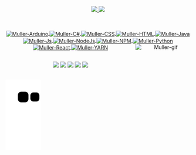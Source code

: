 <div align="center">
 <a href="https://github.com/GabrielMullerDS">
 <img height="180em" src="https://github-readme-stats.vercel.app/api?username=GabrielMullerDS&show_icons=true&theme=dark&include_all_commits=true&count_private=true"/>
 <img height="180em" src="https://github-readme-stats.vercel.app/api/top-langs/?username=GabrielMullerDS&layout=compact&langs_count=7&theme=dark"/>
</div>
 
  ##
  
<div style="display: inline_block" align="center"><br>
 <img align="center" alt="Muller-Arduino" height="50" width="50" src="https://cdn.jsdelivr.net/gh/devicons/devicon/icons/arduino/arduino-original-wordmark.svg">
 <img align="center" alt="Muller-C#" height="50" width="50" src="https://cdn.jsdelivr.net/gh/devicons/devicon/icons/csharp/csharp-plain.svg">
 <img align="center" alt="Muller-CSS" height="50" width="50" src="https://cdn.jsdelivr.net/gh/devicons/devicon/icons/css3/css3-plain-wordmark.svg">
 <img align="center" alt="Muller-HTML" height="50" width="50" src="https://cdn.jsdelivr.net/gh/devicons/devicon/icons/html5/html5-plain-wordmark.svg">
 <img align="center" alt="Muller-Java" height="50" width="50" src="https://cdn.jsdelivr.net/gh/devicons/devicon/icons/java/java-plain-wordmark.svg">
 <img align="center" alt="Muller-Js" height="50" width="50" src="https://cdn.jsdelivr.net/gh/devicons/devicon/icons/javascript/javascript-plain.svg">
 <img align="center" alt="Muller-NodeJs" height="50" width="50" src="https://cdn.jsdelivr.net/gh/devicons/devicon/icons/nodejs/nodejs-plain.svg">
 <img align="center" alt="Muller-NPM" height="50" width="50" src="https://cdn.jsdelivr.net/gh/devicons/devicon/icons/npm/npm-original-wordmark.svg">
 <img align="center" alt="Muller-Python" height="50" width="50" src="https://cdn.jsdelivr.net/gh/devicons/devicon/icons/python/python-plain-wordmark.svg">
 <img align="center" alt="Muller-React" height="50" width="50" src="https://cdn.jsdelivr.net/gh/devicons/devicon/icons/react/react-original-wordmark.svg">
 <img align="center" alt="Muller-YARN" height="50" width="50" src="https://cdn.jsdelivr.net/gh/devicons/devicon/icons/yarn/yarn-original.svg">
 <img align="right" width="150" height="150" alt="Muller-gif" src="https://media4.giphy.com/media/ES4Vcv8zWfIt2/giphy.gif?cid=ecf05e47sjwuozf8nit1shl6ahskd2stdwl11zqbhq7n42kp&rid=giphy.gif&ct=g">
</div>
 
  ##
 
<div style="display: inline_block" align="center"> 
 <a href="https://discord.gg/8s6xwjG26a" target="_blank"><img src="https://img.shields.io/badge/Discord-000000?style=for-the-badge&logo=discord&logoColor=white" target="_blank"></a>    
 <a href = ""><img src="https://img.shields.io/badge/Facebook-000000?style=for-the-badge&logo=facebook&logoColor=white" target="_blank"></a>
 <a href="https://instagram.com/gabriel_mullersz" target="_blank"><img src="https://img.shields.io/badge/Instagram-000000?style=for-the-badge&logo=instagram&logoColor=white" target="_blank"></a>
 <a href="https://chatwith.io/s/gabriel-muller-ds" target="_blank"><img src="https://img.shields.io/badge/WhatsApp-000000?style=for-the-badge&logo=whatsapp&logoColor=white" target="_blank"></a>
 <a href = "mailto:gabhmuller10@gmail.com"><img src="https://img.shields.io/badge/-Gmail-000000?style=for-the-badge&logo=gmail&logoColor=white" target="_blank"></a>
</div>
 
 ##
 
 
![Snake animation](https://github.com/GabrielMullerDS/GabrielMullerDS/blob/output/github-contribution-grid-snake.svg)
